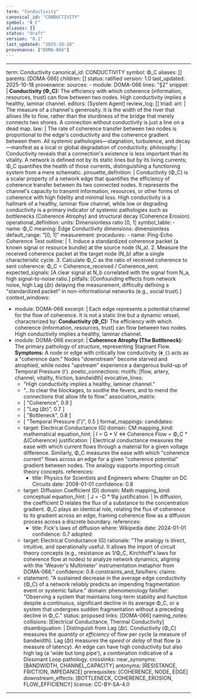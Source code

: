```yaml
---
term: "Conductivity"
canonical_id: "CONDUCTIVITY"
symbol: "Φ_C"
aliases: []
status: "draft"
version: "0.1"
last_updated: "2025-10-18"
provenance: ["DOMA-066"]
---
```


---
term: Conductivity
canonical_id: CONDUCTIVITY
symbol: Φ_C
aliases: []
parents: [DOMA-066]
children: []
status: ratified
version: 1.0
last_updated: 2025-10-18
provenance:
  sources:
    - module: DOMA-066
      lines: "§2"
      snippet: |
        **Conductivity (Φ_C):** The efficiency with which coherence (information, resources, trust) can flow between two nodes. High conductivity implies a healthy, laminar channel.
  editors: [System Agent]
  review_log: []
triad:
  art: |
    The measure of a channel's generosity. It is the width of the river that allows life to flow, rather than the sturdiness of the bridge that merely connects two shores. A connection without conductivity is just a line on a dead map.
  law: |
    The rate of coherence transfer between two nodes is proportional to the edge's conductivity and the coherence gradient between them. All systemic pathologies—stagnation, turbulence, and decay—manifest as a local or global degradation of conductivity.
  philosophy: |
    Conductivity reveals that a connection's existence is less important than its vitality. A network is defined not by its static lines but by its living currents; Φ_C quantifies the health of those currents, distinguishing a functioning system from a mere schematic.
pirouette_definition: |
  Conductivity (Φ_C) is a scalar property of a network edge that quantifies the efficiency of coherence transfer between its two connected nodes. It represents the channel's capacity to transmit information, resources, or other forms of coherence with high fidelity and minimal loss. High conductivity is a hallmark of a healthy, laminar flow channel, while low or degrading conductivity is a primary indicator of systemic pathologies such as bottlenecks (Coherence Atrophy) and structural decay (Coherence Erosion).
operational_definition:
  units: Dimensionless ratio [0, 1]
  symbol_table:
    - name: Φ_C
      meaning: Edge Conductivity
      dimensions: dimensionless
      default_range: "[0, 1]"
  measurement:
    procedures:
      - name: Ping-Echo Coherence Test
        outline: |
          1. Induce a standardized coherence packet (a known signal or resource bundle) at the source node (N_a).
          2. Measure the received coherence packet at the target node (N_b) after a single characteristic cycle.
          3. Calculate Φ_C as the ratio of received coherence to sent coherence: Φ_C = Coherence_received / Coherence_sent.
        expected_signals: [A clear signal at N_b correlated with the signal from N_a, high signal-to-noise ratio.]
        pitfalls: [Confounding effects from network noise, high Lag (Δτ) delaying the measurement, difficulty defining a "standardized packet" in non-informational networks (e.g., social trust).]
context_windows:
  - module: DOMA-066
    excerpt: |
      Each edge represents a potential channel for the flow of coherence. It is not a static line but a dynamic vessel, characterized by: **Conductivity (Φ_C):** The efficiency with which coherence (information, resources, trust) can flow between two nodes. High conductivity implies a healthy, laminar channel.
  - module: DOMA-066
    excerpt: |
      **Coherence Atrophy (The Bottleneck):** The primary pathology of *structure*, representing Stagnant Flow. **Symptoms:** A node or edge with critically low conductivity (`Φ_C`) acts as a "coherence dam." Nodes "downstream" become starved and atrophied, while nodes "upstream" experience a dangerous build-up of Temporal Pressure (`Γ`).
poetic_connections:
  motifs: [flow, artery, channel, vitality, friction, bandwidth]
  evocative_lines:
    - "High conductivity implies a healthy, laminar channel."
    - "...to clear the blockages, to soothe the fevers, and to mend the connections that allow life to flow."
  association_matrix:
    - [ "Coherence", 0.9 ]
    - [ "Lag (Δτ)", 0.7 ]
    - [ "Bottleneck", 0.8 ]
    - [ "Temporal Pressure (Γ)", 0.5 ]
formal_mappings:
  candidates:
    - target: Electrical Conductance (G)
      domain: CM
      mapping_kind: mathematical
      equation_hint: |
        I = G * V  <=>  Coherence Flow = Φ_C * Δ(Coherence)
      justification: |
        Electrical conductance measures the ease with which current flows through a material for a given voltage difference. Similarly, Φ_C measures the ease with which "coherence current" flows across an edge for a given "coherence potential" gradient between nodes. The analogy supports importing circuit theory concepts.
      references:
        - title: Physics for Scientists and Engineers
          where: Chapter on DC Circuits
          date: 2008-01-01
      confidence: 0.8
    - target: Diffusion Coefficient (D)
      domain: Math
      mapping_kind: conceptual
      equation_hint: |
        J = -D * ∇φ
      justification: |
        In diffusion, the coefficient D relates the flux of a substance to the concentration gradient. Φ_C plays an identical role, relating the flux of coherence to its gradient across an edge, framing coherence flow as a diffusion process across a discrete boundary.
      references:
        - title: Fick's laws of diffusion
          where: Wikipedia
          date: 2024-01-01
      confidence: 0.7
  adopted:
    - target: Electrical Conductance (G)
      rationale: "The analogy is direct, intuitive, and operationally useful. It allows the import of circuit theory concepts (e.g., resistance as 1/Φ_C, Kirchhoff's laws for coherence flow at nodes) to analyze network dynamics, aligning with the 'Weaver's Multimeter' instrumentation metaphor from DOMA-066."
      confidence: 0.8
constraints_and_falsifiers:
  claims:
    - statement: "A sustained decrease in the average edge conductivity (Φ_C) of a network reliably predicts an impending fragmentation event or systemic failure."
      domain: phenomenology
      falsifier: "Observing a system that maintains long-term stability and function despite a continuous, significant decline in its average Φ_C, or a system that undergoes sudden fragmentation without a preceding decline in Φ_C."
      status: proposed
      links: [DOMA-066]
naming_notes:
  collisions: [Electrical Conductance, Thermal Conductivity]
  disambiguation: |
    Distinguish from Lag (Δτ). Conductivity (Φ_C) measures the *quantity* or *efficiency* of flow per cycle (a measure of bandwidth). Lag (Δτ) measures the *speed* or *delay* of that flow (a measure of latency). An edge can have high conductivity but also high lag (a 'wide but long pipe'), a combination indicative of a Dissonant Loop pathology.
crosslinks:
  near_synonyms: [BANDWIDTH, CHANNEL_CAPACITY]
  antonyms: [RESISTANCE, FRICTION, IMPEDANCE]
  prerequisites: [COHERENCE, NODE, EDGE]
  downstream_effects: [BOTTLENECK, COHERENCE_EROSION, FLOW_EFFICIENCY]
license: CC-BY-SA-4.0
---